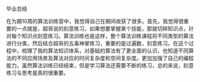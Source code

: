   毕业总结

  在为期10周的算法训练营中，我觉得自己在期间收获了很多。首先，我觉得很重要的一点就是，超哥说的刻意练习，如果想要掌握某个技能，那就切碎知识点，针对每个知识点刻意练习。算法训练也是这样，整个算法训练课程将不同类型的算法进行分类，然后结合超哥的五毒神掌练习，重要的是过遍数，刻意练习。在这个过程中，梳理了我的算法知识体系，对基础的算法有了更全面的认识，也知道不同算法的不同应用场景及算法对应的时间复杂度和空间复杂度。更加加强了自己的编程能力。虽然算法训练已经结束，但是学习算法还需要不断的练习，总的来说，刻意练习与思考是真的很重要。